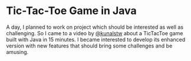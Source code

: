 # Tic-Tac-Toe Game in Java
A day, I planned to work on project which should be interested as well as challenging. So I came to a video by [@kunalstw](https://twitter.com/kunalstwt) about a TicTacToe game built with Java in 15 minutes. I became interested to develop its enhanced version with new features that should bring some challenges and be amusing.

